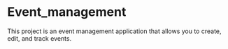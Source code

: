 # Event_management
This project is an event management application that allows you to create, edit, and track events.
